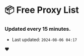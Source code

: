 # :package: Free Proxy List
### Updated every 15 minutes.

- Last updated: `2024-08-06 04:17`

:heart:

